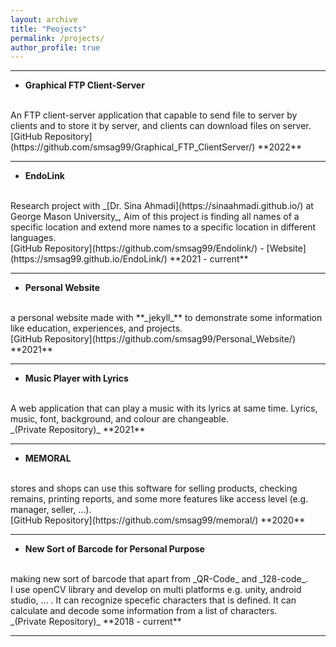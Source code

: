 ```yaml
---
layout: archive
title: "Peojects"
permalink: /projects/
author_profile: true
---
```


<hr>

- **Graphical FTP Client-Server**
<br>
An FTP client-server application that capable to send file to server by clients and to store it by server, and clients can download files on server.
<br>
[GitHub Repository](https://github.com/smsag99/Graphical_FTP_ClientServer/) **2022**
<br>
<hr>

- **EndoLink**
<br>
Research project with _[Dr. Sina Ahmadi](https://sinaahmadi.github.io/) at George Mason University_,
Aim of this project is finding all names of a specific location and extend more names to a specific location in different languages.
<br>
[GitHub Repository](https://github.com/smsag99/Endolink/) - [Website](https://smsag99.github.io/EndoLink/) **2021 - current**
<br>
<hr>

- **Personal Website**
<br>
a personal website made with **_jekyll_** to demonstrate some information like education, experiences, and projects.
<br>
[GitHub Repository](https://github.com/smsag99/Personal_Website/) **2021**
<br>
<hr>

- **Music Player with Lyrics**
<br>
A web application that can play a music with its lyrics at same time. Lyrics, music, font, background, and colour are changeable.
<br>
_(Private Repository)_ **2021**
<br>
<hr>

- **MEMORAL**
<br>
stores and shops can use this software for selling products, checking remains, printing reports, and some more features like access level (e.g. manager, seller, ...).
<br>
[GitHub Repository](https://github.com/smsag99/memoral/) **2020**
<br>
<hr>

- **New Sort of Barcode for Personal Purpose**
<br>
making new sort of barcode that apart from _QR-Code_ and _128-code_.<br>
I use openCV library and develop on multi platforms e.g. unity, android studio, ... .
It can recognize specefic characters that is defined. It can calculate and decode some information from a list of characters.
<br>
_(Private Repository)_ **2018 - current**
<br>
<hr>

